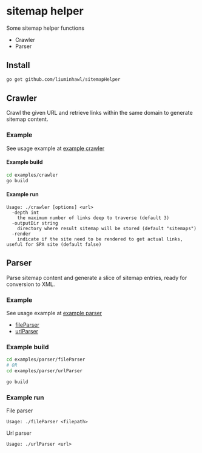 # sitemap helper

Some sitemap helper functions

- Crawler
- Parser

## Install
```bash
go get github.com/liuminhawl/sitemapHelper
```

## Crawler

Crawl the given URL and retrieve links within the same domain to generate
sitemap content.

### Example

See usage example at [example crawler](examples/crawler)

#### Example build

```bash
cd examples/crawler
go build
```

#### Example run

```text
Usage: ./crawler [options] <url>
  -depth int
    the maximum number of links deep to traverse (default 3)
  -outputDir string
    directory where result sitemap will be stored (default "sitemaps")
  -render
    indicate if the site need to be rendered to get actual links, useful for SPA site (default false)
```

## Parser

Parse sitemap content and generate a slice of sitemap entries, ready for
conversion to XML.

### Example

See usage example at [example parser](examples/parser)

- [fileParser](examples/parser/fileParser)
- [urlParser](examples/parser/urlParser)

### Example build

```bash
cd examples/parser/fileParser
# OR
cd examples/parser/urlParser

go build
```

### Example run

File parser
```text
Usage: ./fileParser <filepath>
```

Url parser
```text
Usage: ./urlParser <url>
```
